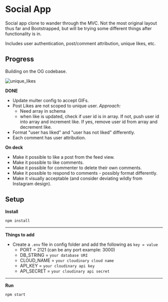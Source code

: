 # Social App
Social app clone to wander through the MVC. Not the most original layout thus far and Bootstrapped, but will be trying some different things after functionality is in.

Includes user authentication, post/comment attribution, unique likes, etc.

## Progress
Building on the OG codebase.

![unique_likes](https://user-images.githubusercontent.com/102257735/191148698-8ee8d7ec-30e7-48e1-ab4d-d2ce36cbfaa9.png)


**DONE**
- Update multer config to accept GIFs.
- Post Likes are not scoped to unique user. _Approach:_
    - Need array in schema
    - when like is updated, check if user id is in array. If not, push user id into array and increment like. If yes, remove user id from array and decrement like.
- Format "user has liked" and "user has not liked" differently.
- Each comment has user attribution.

**On deck**
- Make it possible to like a post from the feed view.
- Make it possible to like comments.
- Make it possible for commenter to delete their own comments.
- Make it possible to respond to comments - possibly format differently.
- Make it visually acceptable (and consider deviating wildly from Instagram design).

## Setup 
**Install**

`npm install`

---

**Things to add**

- Create a `.env` file in config folder and add the following as `key = value`
  - PORT = 2121 (can be any port example: 3000)
  - DB_STRING = `your database URI`
  - CLOUD_NAME = `your cloudinary cloud name`
  - API_KEY = `your cloudinary api key`
  - API_SECRET = `your cloudinary api secret`

---

**Run**

`npm start`
